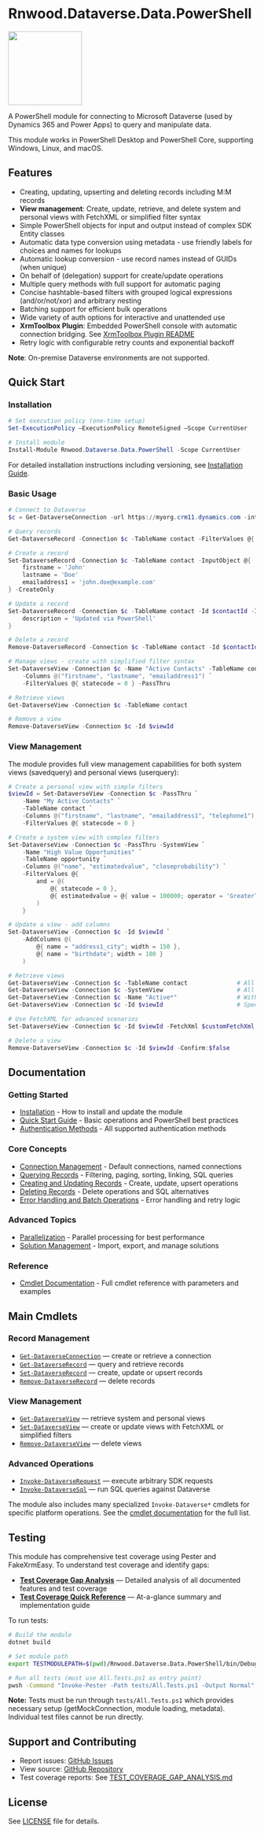 # Rnwood.Dataverse.Data.PowerShell

<img src="logo.svg" height=150/>

A PowerShell module for connecting to Microsoft Dataverse (used by Dynamics 365 and Power Apps) to query and manipulate data.

This module works in PowerShell Desktop and PowerShell Core, supporting Windows, Linux, and macOS.

## Features

- Creating, updating, upserting and deleting records including M:M records
- **View management**: Create, update, retrieve, and delete system and personal views with FetchXML or simplified filter syntax
- Simple PowerShell objects for input and output instead of complex SDK Entity classes
- Automatic data type conversion using metadata - use friendly labels for choices and names for lookups
- Automatic lookup conversion - use record names instead of GUIDs (when unique)
- On behalf of (delegation) support for create/update operations
- Multiple query methods with full support for automatic paging
- Concise hashtable-based filters with grouped logical expressions (and/or/not/xor) and arbitrary nesting
- Batching support for efficient bulk operations
- Wide variety of auth options for interactive and unattended use
- **XrmToolbox Plugin**: Embedded PowerShell console with automatic connection bridging. See [XrmToolbox Plugin README](Rnwood.Dataverse.Data.PowerShell.XrmToolboxPlugin/README.md)
- Retry logic with configurable retry counts and exponential backoff

**Note**: On-premise Dataverse environments are not supported.

## Quick Start

### Installation

```powershell
# Set execution policy (one-time setup)
Set-ExecutionPolicy –ExecutionPolicy RemoteSigned –Scope CurrentUser

# Install module
Install-Module Rnwood.Dataverse.Data.PowerShell -Scope CurrentUser
```

For detailed installation instructions including versioning, see [Installation Guide](docs/getting-started/installation.md).

### Basic Usage

```powershell
# Connect to Dataverse
$c = Get-DataverseConnection -url https://myorg.crm11.dynamics.com -interactive

# Query records
Get-DataverseRecord -Connection $c -TableName contact -FilterValues @{ lastname = 'Smith' }

# Create a record
Set-DataverseRecord -Connection $c -TableName contact -InputObject @{ 
    firstname = 'John'
    lastname = 'Doe'
    emailaddress1 = 'john.doe@example.com'
} -CreateOnly

# Update a record
Set-DataverseRecord -Connection $c -TableName contact -Id $contactId -InputObject @{ 
    description = 'Updated via PowerShell'
}

# Delete a record
Remove-DataverseRecord -Connection $c -TableName contact -Id $contactId

# Manage views - create with simplified filter syntax
Set-DataverseView -Connection $c -Name "Active Contacts" -TableName contact `
    -Columns @("firstname", "lastname", "emailaddress1") `
    -FilterValues @{ statecode = 0 } -PassThru

# Retrieve views
Get-DataverseView -Connection $c -TableName contact

# Remove a view
Remove-DataverseView -Connection $c -Id $viewId
```

### View Management

The module provides full view management capabilities for both system views (savedquery) and personal views (userquery):

```powershell
# Create a personal view with simple filters
$viewId = Set-DataverseView -Connection $c -PassThru `
    -Name "My Active Contacts" `
    -TableName contact `
    -Columns @("firstname", "lastname", "emailaddress1", "telephone1") `
    -FilterValues @{ statecode = 0 }

# Create a system view with complex filters
Set-DataverseView -Connection $c -PassThru -SystemView `
    -Name "High Value Opportunities" `
    -TableName opportunity `
    -Columns @("name", "estimatedvalue", "closeprobability") `
    -FilterValues @{
        and = @(
            @{ statecode = 0 },
            @{ estimatedvalue = @{ value = 100000; operator = 'GreaterThan' } }
        )
    }

# Update a view - add columns
Set-DataverseView -Connection $c -Id $viewId `
    -AddColumns @(
        @{ name = "address1_city"; width = 150 },
        @{ name = "birthdate"; width = 100 }
    )

# Retrieve views
Get-DataverseView -Connection $c -TableName contact              # All views for contact
Get-DataverseView -Connection $c -SystemView                     # All system views
Get-DataverseView -Connection $c -Name "Active*"                 # With wildcard search
Get-DataverseView -Connection $c -Id $viewId                     # Specific view

# Use FetchXML for advanced scenarios
Set-DataverseView -Connection $c -Id $viewId -FetchXml $customFetchXml

# Delete a view
Remove-DataverseView -Connection $c -Id $viewId -Confirm:$false
```

## Documentation

### Getting Started
- [Installation](docs/getting-started/installation.md) - How to install and update the module
- [Quick Start Guide](docs/getting-started/quickstart.md) - Basic operations and PowerShell best practices
- [Authentication Methods](docs/getting-started/authentication.md) - All supported authentication methods

### Core Concepts
- [Connection Management](docs/core-concepts/connections.md) - Default connections, named connections
- [Querying Records](docs/core-concepts/querying.md) - Filtering, paging, sorting, linking, SQL queries
- [Creating and Updating Records](docs/core-concepts/creating-updating.md) - Create, update, upsert operations
- [Deleting Records](docs/core-concepts/deleting.md) - Delete operations and SQL alternatives
- [Error Handling and Batch Operations](docs/core-concepts/error-handling.md) - Error handling and retry logic

### Advanced Topics
- [Parallelization](docs/advanced/parallelization.md) - Parallel processing for best performance
- [Solution Management](docs/advanced/solution-management.md) - Import, export, and manage solutions

### Reference
- [Cmdlet Documentation](Rnwood.Dataverse.Data.PowerShell/docs/) - Full cmdlet reference with parameters and examples

## Main Cmdlets

### Record Management
- [`Get-DataverseConnection`](Rnwood.Dataverse.Data.PowerShell/docs/Get-DataverseConnection.md) — create or retrieve a connection
- [`Get-DataverseRecord`](Rnwood.Dataverse.Data.PowerShell/docs/Get-DataverseRecord.md) — query and retrieve records
- [`Set-DataverseRecord`](Rnwood.Dataverse.Data.PowerShell/docs/Set-DataverseRecord.md) — create, update or upsert records
- [`Remove-DataverseRecord`](Rnwood.Dataverse.Data.PowerShell/docs/Remove-DataverseRecord.md) — delete records

### View Management
- [`Get-DataverseView`](Rnwood.Dataverse.Data.PowerShell/docs/Get-DataverseView.md) — retrieve system and personal views
- [`Set-DataverseView`](Rnwood.Dataverse.Data.PowerShell/docs/Set-DataverseView.md) — create or update views with FetchXML or simplified filters
- [`Remove-DataverseView`](Rnwood.Dataverse.Data.PowerShell/docs/Remove-DataverseView.md) — delete views

### Advanced Operations
- [`Invoke-DataverseRequest`](Rnwood.Dataverse.Data.PowerShell/docs/Invoke-DataverseRequest.md) — execute arbitrary SDK requests
- [`Invoke-DataverseSql`](Rnwood.Dataverse.Data.PowerShell/docs/Invoke-DataverseSql.md) — run SQL queries against Dataverse

The module also includes many specialized `Invoke-Dataverse*` cmdlets for specific platform operations. See the [cmdlet documentation](Rnwood.Dataverse.Data.PowerShell/docs/) for the full list.

## Testing

This module has comprehensive test coverage using Pester and FakeXrmEasy. To understand test coverage and identify gaps:

- **[Test Coverage Gap Analysis](TEST_COVERAGE_GAP_ANALYSIS.md)** — Detailed analysis of all documented features and test coverage
- **[Test Coverage Quick Reference](TEST_COVERAGE_QUICK_REFERENCE.md)** — At-a-glance summary and implementation guide

To run tests:

```bash
# Build the module
dotnet build

# Set module path
export TESTMODULEPATH=$(pwd)/Rnwood.Dataverse.Data.PowerShell/bin/Debug/netstandard2.0

# Run all tests (must use All.Tests.ps1 as entry point)
pwsh -Command "Invoke-Pester -Path tests/All.Tests.ps1 -Output Normal"
```

**Note:** Tests must be run through `tests/All.Tests.ps1` which provides necessary setup (getMockConnection, module loading, metadata). Individual test files cannot be run directly.

## Support and Contributing

- Report issues: [GitHub Issues](https://github.com/rnwood/Rnwood.Dataverse.Data.PowerShell/issues)
- View source: [GitHub Repository](https://github.com/rnwood/Rnwood.Dataverse.Data.PowerShell)
- Test coverage reports: See [TEST_COVERAGE_GAP_ANALYSIS.md](TEST_COVERAGE_GAP_ANALYSIS.md)

## License

See [LICENSE](LICENSE) file for details.
